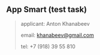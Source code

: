 ## App Smart (test task)

>applicant: Anton Khanabeev
>
>email: khanabeev@gmail.com
>
>tel: +7 (918) 39 55 810
